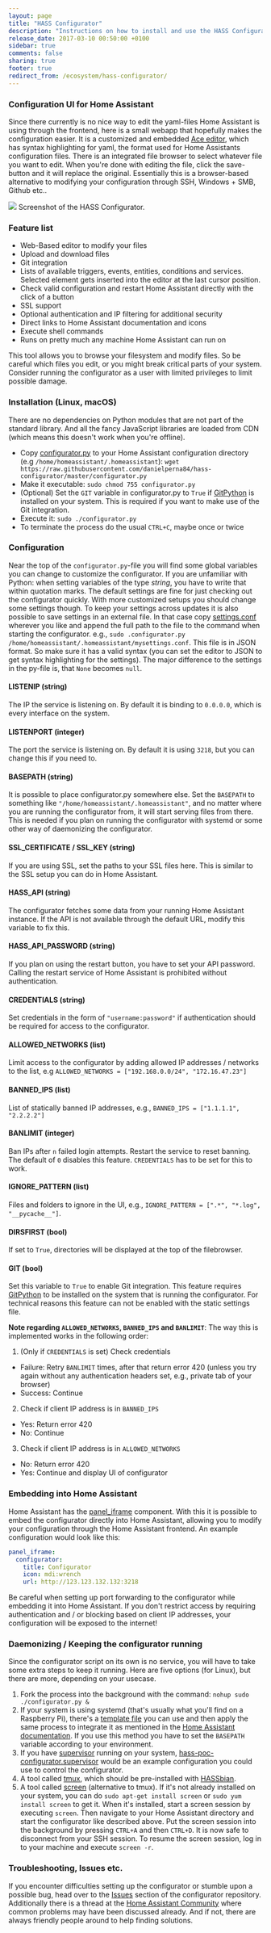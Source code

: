 ```yaml
---
layout: page
title: "HASS Configurator"
description: "Instructions on how to install and use the HASS Configurator"
release_date: 2017-03-10 00:50:00 +0100
sidebar: true
comments: false
sharing: true
footer: true
redirect_from: /ecosystem/hass-configurator/
---
```


### Configuration UI for Home Assistant

Since there currently is no nice way to edit the yaml-files Home Assistant is using through the frontend, here is a small webapp that hopefully makes the configuration easier. It is a customized and embedded [Ace editor](https://ace.c9.io/), which has syntax highlighting for yaml, the format used for Home Assistants configuration files. There is an integrated file browser to select whatever file you want to edit. When you're done with editing the file, click the save-button and it will replace the original.
Essentially this is a browser-based alternative to modifying your configuration through SSH, Windows + SMB, Github etc..

<p class='img'>
<img src='/images/hassio/screenshots/addon-hass-configurator.png'>
Screenshot of the HASS Configurator.
</p>

### Feature list

- Web-Based editor to modify your files
- Upload and download files
- Git integration
- Lists of available triggers, events, entities, conditions and services. Selected element gets inserted into the editor at the last cursor position.
- Check valid configuration and restart Home Assistant directly with the click of a button
- SSL support
- Optional authentication and IP filtering for additional security
- Direct links to Home Assistant documentation and icons
- Execute shell commands
- Runs on pretty much any machine Home Assistant can run on

<div class='note warning'>
This tool allows you to browse your filesystem and modify files. So be careful which files you edit, or you might break critical parts of your system.<br />
Consider running the configurator as a user with limited privileges to limit possible damage.
</div>

### Installation (Linux, macOS)
There are no dependencies on Python modules that are not part of the standard library. And all the fancy JavaScript libraries are loaded from CDN (which means this doesn't work when you're offline).
- Copy [configurator.py](https://github.com/danielperna84/hass-configurator/blob/master/configurator.py) to your Home Assistant configuration directory (e.g `/home/homeassistant/.homeassistant`): `wget https://raw.githubusercontent.com/danielperna84/hass-configurator/master/configurator.py`
- Make it executable: `sudo chmod 755 configurator.py`
- (Optional) Set the `GIT` variable in configurator.py to `True` if [GitPython](https://gitpython.readthedocs.io/) is installed on your system. This is required if you want to make use of the Git integration.
- Execute it: `sudo ./configurator.py`
- To terminate the process do the usual `CTRL+C`, maybe once or twice

### Configuration
Near the top of the `configurator.py`-file you will find some global variables you can change to customize the configurator. If you are unfamiliar with Python: when setting variables of the type _string_, you have to write that within quotation marks. The default settings are fine for just checking out the configurator quickly. With more customized setups you should change some settings though.
To keep your settings across updates it is also possible to save settings in an external file. In that case copy [settings.conf](https://github.com/danielperna84/hass-configurator/blob/master/settings.conf) wherever you like and append the full path to the file to the command when starting the configurator. e.g., `sudo .configurator.py /home/homeassistant/.homeassistant/mysettings.conf`. This file is in JSON format. So make sure it has a valid syntax (you can set the editor to JSON to get syntax highlighting for the settings). The major difference to the settings in the py-file is, that `None` becomes `null`.

#### LISTENIP (string)
The IP the service is listening on. By default it is binding to `0.0.0.0`, which is every interface on the system.
#### LISTENPORT (integer)
The port the service is listening on. By default it is using `3218`, but you can change this if you need to.
#### BASEPATH (string)
It is possible to place configurator.py somewhere else. Set the `BASEPATH` to something like `"/home/homeassistant/.homeassistant"`, and no matter where you are running the configurator from, it will start serving files from there. This is needed if you plan on running the configurator with systemd or some other way of daemonizing the configurator.
#### SSL_CERTIFICATE / SSL_KEY (string)
If you are using SSL, set the paths to your SSL files here. This is similar to the SSL setup you can do in Home Assistant.
#### HASS_API (string)
The configurator fetches some data from your running Home Assistant instance. If the API is not available through the default URL, modify this variable to fix this.
#### HASS_API_PASSWORD (string)
If you plan on using the restart button, you have to set your API password. Calling the restart service of Home Assistant is prohibited without authentication.
#### CREDENTIALS (string)
Set credentials in the form of `"username:password"` if authentication should be required for access to the configurator.
#### ALLOWED_NETWORKS (list)
Limit access to the configurator by adding allowed IP addresses / networks to the list, e.g `ALLOWED_NETWORKS = ["192.168.0.0/24", "172.16.47.23"]`
#### BANNED_IPS (list)
List of statically banned IP addresses, e.g., `BANNED_IPS = ["1.1.1.1", "2.2.2.2"]`
#### BANLIMIT (integer)
Ban IPs after `n` failed login attempts. Restart the service to reset banning. The default of `0` disables this feature. `CREDENTIALS` has to be set for this to work.
#### IGNORE_PATTERN (list)
Files and folders to ignore in the UI, e.g., `IGNORE_PATTERN = [".*", "*.log", "__pycache__"]`.
#### DIRSFIRST (bool)
If set to `True`, directories will be displayed at the top of the filebrowser.
#### GIT (bool)
Set this variable to `True` to enable Git integration. This feature requires [GitPython](https://gitpython.readthedocs.io)
 to be installed on the system that is running the configurator. For technical reasons this feature can not be enabled with the static settings file.

__Note regarding `ALLOWED_NETWORKS`, `BANNED_IPS` and `BANLIMIT`__:
The way this is implemented works in the following order:

1. (Only if `CREDENTIALS` is set) Check credentials
  - Failure: Retry `BANLIMIT` times, after that return error 420 (unless you try again without any authentication headers set, e.g., private tab of your browser)
  - Success: Continue
2. Check if client IP address is in `BANNED_IPS`
  - Yes: Return error 420
  - No: Continue
3. Check if client IP address is in `ALLOWED_NETWORKS`
  - No: Return error 420
  - Yes: Continue and display UI of configurator

### Embedding into Home Assistant
Home Assistant has the [panel_iframe](/components/panel_iframe/) component. With this it is possible to embed the configurator directly into Home Assistant, allowing you to modify your configuration through the Home Assistant frontend.
An example configuration would look like this:

```yaml
panel_iframe:
  configurator:
    title: Configurator
    icon: mdi:wrench
    url: http://123.123.132.132:3218
```

<div class='note warning'>
Be careful when setting up port forwarding to the configurator while embedding it into Home Assistant. If you don't restrict access by requiring authentication and / or blocking based on client IP addresses, your configuration will be exposed to the internet!
</div>

### Daemonizing / Keeping the configurator running
Since the configurator script on its own is no service, you will have to take some extra steps to keep it running. Here are five options (for Linux), but there are more, depending on your usecase.

1. Fork the process into the background with the command:
`nohup sudo ./configurator.py &`
2. If your system is using systemd (that's usually what you'll find on a Raspberry Pi), there's a [template file](https://github.com/danielperna84/hass-configurator/blob/master/hass-configurator.systemd) you can use and then apply the same process to integrate it as mentioned in the [Home Assistant documentation](/docs/autostart/systemd/). If you use this method you have to set the `BASEPATH` variable according to your environment.
3. If you have [supervisor](http://supervisord.org/) running on your system, [hass-poc-configurator.supervisor](https://github.com/danielperna84/hass-configurator/blob/master/hass-configurator.supervisor) would be an example configuration you could use to control the configurator.
4. A tool called [tmux](https://tmux.github.io/), which should be pre-installed with [HASSbian](/docs/hassbian/).
5. A tool called [screen](http://ss64.com/bash/screen.html) (alternative to tmux). If it's not already installed on your system, you can do `sudo apt-get install screen` or `sudo yum install screen` to get it. When it's installed, start a screen session by executing `screen`. Then navigate to your Home Assistant directory and start the configurator like described above. Put the screen session into the background by pressing `CTRL+A` and then `CTRL+D`. It is now safe to disconnect from your SSH session.
To resume the screen session, log in to your machine and execute `screen -r`.

### Troubleshooting, Issues etc.
If you encounter difficulties setting up the configurator or stumble upon a possible bug, head over to the [Issues](https://github.com/danielperna84/hass-configurator/issues) section of the configurator repository. Additionally there is a thread at the [Home Assistant Community](https://community.home-assistant.io/t/simplistic-configuration-ui/10175) where common problems may have been discussed already. And if not, there are always friendly people around to help finding solutions.
